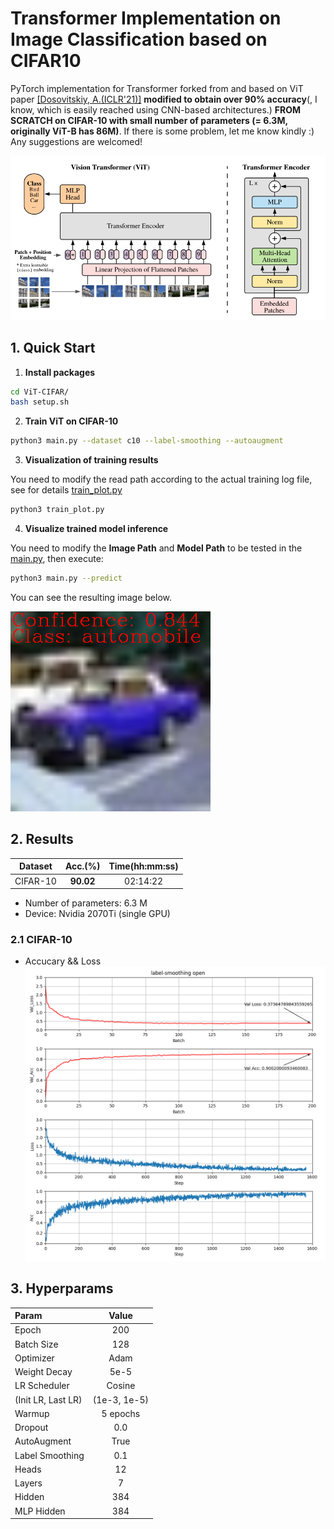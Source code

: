 # Transformer Implementation on Image Classification based on CIFAR10

PyTorch implementation for Transformer forked from and based on ViT paper [[Dosovitskiy, A.(ICLR'21)]](https://openreview.net/forum?id=YicbFdNTTy) **modified to obtain over 90% accuracy**(, I know, which is easily reached using CNN-based architectures.) **FROM SCRATCH on CIFAR-10 with small number of parameters (= 6.3M, originally ViT-B has 86M)**. If there is some problem, let me know kindly :) Any suggestions are welcomed!

!["vit_figure"](/imgs/vit_figure.png)

## 1. Quick Start

1. **Install packages**
```sh
cd ViT-CIFAR/
bash setup.sh
```

2. **Train ViT on CIFAR-10**

```sh
python3 main.py --dataset c10 --label-smoothing --autoaugment
```

3. **Visualization of training results**

You need to modify the read path according to the actual training log file, see for details [train_plot.py](/train_plot.py)
```sh
python3 train_plot.py
```

4. **Visualize trained model inference**

You need to modify the **Image Path** and **Model Path** to be tested in the [main.py](/main.py), then execute:
```sh
python3 main.py --predict
```
You can see the resulting image below.

![Predict result](imgs/predict_result.png)


## 2. Results

|Dataset|Acc.(%)|Time(hh:mm:ss)|
|:--:|:--:|:--:|
|CIFAR-10|**90.02**|02:14:22|

* Number of parameters: 6.3 M
* Device: Nvidia 2070Ti (single GPU)



### 2.1 CIFAR-10
* Accucary && Loss
![Acc. C10](imgs/train_result.png)


## 3. Hyperparams

|Param|Value|
|:--|:--:|
|Epoch|200|
|Batch Size|128|
|Optimizer|Adam|
|Weight Decay|5e-5|
|LR Scheduler|Cosine|
|(Init LR, Last LR)|(1e-3, 1e-5)|
|Warmup|5 epochs|
|Dropout|0.0|
|AutoAugment|True|
|Label Smoothing|0.1|
|Heads|12|
|Layers|7|
|Hidden|384|
|MLP Hidden|384|
